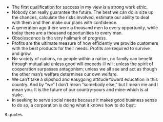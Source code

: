  - The first qualification for success in my view is a strong work ethic.
 - Nobody can really guarantee the future. The best we can do is size up the chances, calculate the risks involved, estimate our ability to deal with them and then make our plans with confidence.
 - A generation ago there were a thousand men to every opportunity, while today there are a thousand opportunities to every man.
 - Obsolescence is the very hallmark of progress.
 - Profits are the ultimate measure of how efficiently we provide customers with the best products for their needs. Profits are required to survive and grow.
 - No society of nations, no people within a nation, no family can benefit through mutual aid unless good will exceeds ill will; unless the spirit of cooperation surpasses antagonism; unless we all see and act as though the other man’s welfare determines our own welfare.
 - We can’t take a slipshod and easygoing attitude toward education in this country. And by “we” I don’t mean “somebody else,” but I mean me and I mean you. It is the future of our country-yours and mine-which is at stake.
 - In seeking to serve social needs because it makes good business sense to do so, a corporation is doing what it knows how to do best.

8 quotes